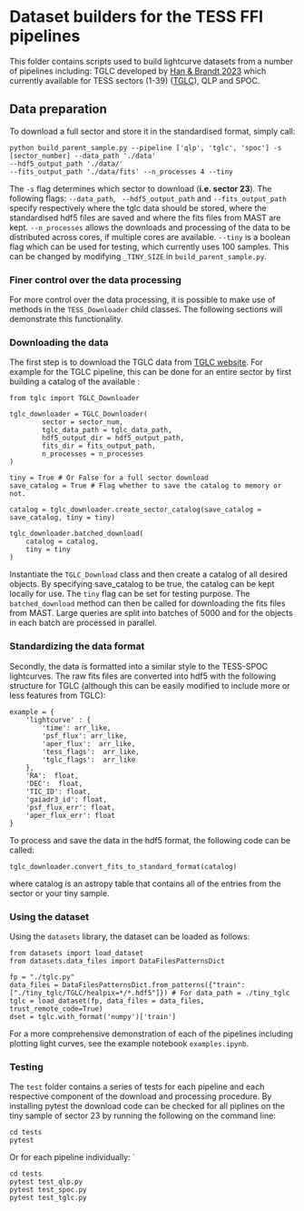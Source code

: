 
# Dataset builders for the TESS FFI pipelines

This folder contains scripts used to build lightcurve datasets from a number of pipelines including: TGLC developed by [Han & Brandt 2023](https://iopscience.iop.org/article/10.3847/1538-3881/acaaa7) which currently available for TESS sectors (1-39) ([TGLC](https://archive.stsci.edu/hlsp/tglc)), QLP and SPOC.

## Data preparation 
To download a full sector and store it in the standardised format, simply call:

```
python build_parent_sample.py --pipeline ['qlp', 'tglc', 'spoc'] -s [sector_number] --data_path './data' 
--hdf5_output_path './data/' 
--fits_output_path './data/fits' --n_processes 4 --tiny
```

The ```-s``` flag determines which sector to download (**i.e. sector 23**). The following flags: ```--data_path```, ``` --hdf5_output_path``` and ```--fits_output_path ``` specify respectively where the tglc data should be stored, where the standardised hdf5 files are saved and where the fits files from MAST are kept. ```--n_processes``` allows the downloads and processing of the data to be distributed across cores, if multiple cores are available. ```--tiny``` is a boolean flag which can be used for testing, which currently uses 100 samples. This can be changed by modifying ```_TINY_SIZE``` in ```build_parent_sample.py```.


### Finer control over the data processing
For more control over the data processing, it is possible to make use of methods in the ```TESS_Downloader``` child classes. 
The following sections will demonstrate this functionality.

### Downloading the data 
The first step is to download the TGLC data from [TGLC website](https://archive.stsci.edu/hlsp/tglc). For example for the TGLC pipeline, this can be done for an entire sector by first building a catalog of the available : 

```
from tglc import TGLC_Downloader

tglc_downloader = TGLC_Downloader(
        sector = sector_num, 
        tglc_data_path = tglc_data_path, 
        hdf5_output_dir = hdf5_output_path,
        fits_dir = fits_output_path,
        n_processes = n_processes
)

tiny = True # Or False for a full sector download
save_catalog = True # Flag whether to save the catalog to memory or not.

catalog = tglc_downloader.create_sector_catalog(save_catalog = save_catalog, tiny = tiny) 

tglc_downloader.batched_download(
    catalog = catalog,
    tiny = tiny
)
```

Instantiate the ```TGLC_Download``` class and then create a catalog of all desired objects. By specifying save_catalog to be true, the catalog can be kept locally for use. The ```tiny``` flag can be set for testing purpose. The  ```batched_download``` method can then be called for downloading the fits files from MAST. Large queries are split into batches of 5000 and for the objects in each batch are processed in parallel. 

### Standardizing the data format 
Secondly, the data is formatted into a similar style to the TESS-SPOC lightcurves. The raw fits files are converted into hdf5 with the following structure for TGLC (although this can be easily modified to include more or less features from TGLC):

```
example = {
    'lightcurve' : {
        'time': arr_like,
        'psf_flux': arr_like,
        'aper_flux':  arr_like,
        'tess_flags':  arr_like,
        'tglc_flags':  arr_like
    }, 
    'RA':  float,
    'DEC':  float,
    'TIC_ID': float,
    'gaiadr3_id': float,
    'psf_flux_err': float,
    'aper_flux_err': float
}
```

To process and save the data in the hdf5 format, the following code can be called:

```
tglc_downloader.convert_fits_to_standard_format(catalog)
```

where catalog is an astropy table that contains all of the entries from the sector or your tiny sample.

### Using the dataset

Using the ```datasets``` library, the dataset can be loaded as follows:

```
from datasets import load_dataset
from datasets.data_files import DataFilesPatternsDict

fp = "./tglc.py"
data_files = DataFilesPatternsDict.from_patterns({"train": ["./tiny_tglc/TGLC/healpix=*/*.hdf5"]}) # For data_path = ./tiny_tglc
tglc = load_dataset(fp, data_files = data_files, trust_remote_code=True)
dset = tglc.with_format('numpy')['train']
```

For a more comprehensive demonstration of each of the pipelines including plotting light curves, see the example notebook ```examples.ipynb```.

### Testing 

The ```test``` folder contains a series of tests for each pipeline and each respective component of the download and processing procedure. By installing pytest the download code can be checked for all piplines on the tiny sample of sector 23 by running the following on the command line:

```
cd tests
pytest
```

Or for each pipeline individually:
`
```
cd tests
pytest test_qlp.py
pytest test_spoc.py
pytest test_tglc.py
```